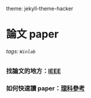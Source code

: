 theme: jekyll-theme-hacker

# 論文 paper
###### tags: `Winlab`
### 找論文的地方：[IEEE](https://ieeexplore.ieee.org/Xplore/home.jsp) 
### 如何快速讀 paper：[理科參考](https://www.ptt.cc/bbs/Gossiping/M.1554038688.A.606.html?fbclid=IwAR0ioY6_N0n9tWHjjGscj7XMSCthb1ACmHbKM3SvFKCUnFFQaBdAZFkNT5o)


